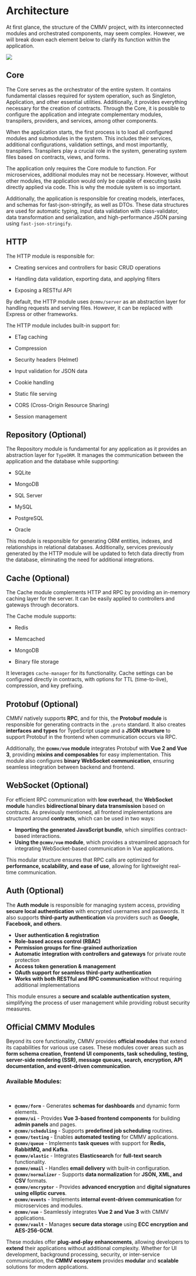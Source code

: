 # Architecture

At first glance, the structure of the CMMV project, with its interconnected modules and orchestrated components, may seem complex. However, we will break down each element below to clarify its function within the application.

<img src="/assets/cmmv-core.png" />

## Core

The Core serves as the orchestrator of the entire system. It contains fundamental classes required for system operation, such as Singleton, Application, and other essential utilities. Additionally, it provides everything necessary for the creation of contracts. Through the Core, it is possible to configure the application and integrate complementary modules, transpilers, providers, and services, among other components.

When the application starts, the first process is to load all configured modules and submodules in the system. This includes their services, additional configurations, validation settings, and most importantly, transpilers. Transpilers play a crucial role in the system, generating system files based on contracts, views, and forms.

The application only requires the Core module to function. For microservices, additional modules may not be necessary. However, without other modules, the application would only be capable of executing tasks directly applied via code. This is why the module system is so important.

Additionally, the application is responsible for creating models, interfaces, and schemas for fast-json-stringify, as well as DTOs. These data structures are used for automatic typing, input data validation with class-validator, data transformation and serialization, and high-performance JSON parsing using `fast-json-stringify`.

## HTTP

The HTTP module is responsible for:

* Creating services and controllers for basic CRUD operations

* Handling data validation, exporting data, and applying filters

* Exposing a RESTful API

By default, the HTTP module uses `@cmmv/server` as an abstraction layer for handling requests and serving files. However, it can be replaced with Express or other frameworks.

The HTTP module includes built-in support for:

* ETag caching

* Compression

* Security headers (Helmet)

* Input validation for JSON data

* Cookie handling

* Static file serving

* CORS (Cross-Origin Resource Sharing)

* Session management

## Repository (Optional)

The Repository module is fundamental for any application as it provides an abstraction layer for `TypeORM`. It manages the communication between the application and the database while supporting:

* SQLite

* MongoDB

* SQL Server

* MySQL

* PostgreSQL

* Oracle

This module is responsible for generating ORM entities, indexes, and relationships in relational databases. Additionally, services previously generated by the HTTP module will be updated to fetch data directly from the database, eliminating the need for additional integrations.

## Cache (Optional)

The Cache module complements HTTP and RPC by providing an in-memory caching layer for the server. It can be easily applied to controllers and gateways through decorators.

The Cache module supports:

* Redis

* Memcached

* MongoDB

* Binary file storage

It leverages `cache-manager` for its functionality. Cache settings can be configured directly in contracts, with options for TTL (time-to-live), compression, and key prefixing.

## Protobuf (Optional)

CMMV natively supports **RPC**, and for this, the **Protobuf module** is responsible for generating contracts in the `.proto` standard. It also creates **interfaces and types** for TypeScript usage and a **JSON structure** to support Protobuf in the frontend when communication occurs via RPC.

Additionally, the **`@cmmv/vue` module** integrates Protobuf with **Vue 2 and Vue 3**, providing **mixins and composables** for easy implementation. This module also configures **binary WebSocket communication**, ensuring seamless integration between backend and frontend.

## WebSocket (Optional)

For efficient RPC communication with **low overhead**, the **WebSocket module** handles **bidirectional binary data transmission** based on contracts. As previously mentioned, all frontend implementations are structured around **contracts**, which can be used in two ways:

- **Importing the generated JavaScript bundle**, which simplifies contract-based interactions.
- **Using the `@cmmv/vue` module**, which provides a streamlined approach for integrating WebSocket-based communication in Vue applications.

This modular structure ensures that RPC calls are optimized for **performance, scalability, and ease of use**, allowing for lightweight real-time communication.

## Auth (Optional)

The **Auth module** is responsible for managing system access, providing **secure local authentication** with encrypted usernames and passwords. It also supports **third-party authentication** via providers such as **Google, Facebook, and others**.

- **User authentication & registration**
- **Role-based access control (RBAC)**
- **Permission groups for fine-grained authorization**
- **Automatic integration with controllers and gateways** for private route protection
- **Access token generation & management**
- **OAuth support for seamless third-party authentication**
- **Works with both RESTful and RPC communication** without requiring additional implementations

This module ensures a **secure and scalable authentication system**, simplifying the process of user management while providing robust security measures.

## Official CMMV Modules

Beyond its core functionality, CMMV provides **official modules** that extend its capabilities for various use cases. These modules cover areas such as **form schema creation, frontend UI components, task scheduling, testing, server-side rendering (SSR), message queues, search, encryption, API documentation, and event-driven communication**.

### Available Modules:

<br/>

- **`@cmmv/form`** - Generates **schemas for dashboards** and dynamic form elements.
- **`@cmmv/ui`** - Provides **Vue 3-based frontend components** for building **admin panels** and pages.
- **`@cmmv/scheduling`** - Supports **predefined job scheduling** routines.
- **`@cmmv/testing`** - Enables **automated testing** for CMMV applications.
- **`@cmmv/queue`** - Implements **task queues** with support for **Redis, RabbitMQ, and Kafka**.
- **`@cmmv/elastic`** - Integrates **Elasticsearch** for **full-text search** functionality.
- **`@cmmv/email`** - Handles **email delivery** with built-in configuration.
- **`@cmmv/normalizer`** - Supports **data normalization** for **JSON, XML, and CSV** formats.
- **`@cmmv/encryptor`** - Provides **advanced encryption** and **digital signatures using elliptic curves**.
- **`@cmmv/events`** - Implements **internal event-driven communication** for microservices and modules.
- **`@cmmv/vue`** - Seamlessly integrates **Vue 2 and Vue 3** with CMMV applications.
- **`@cmmv/vault`** - Manages **secure data storage** using **ECC encryption and AES-256-GCM**.

These modules offer **plug-and-play enhancements**, allowing developers to **extend** their applications without additional complexity. Whether for UI development, background processing, security, or inter-service communication, the **CMMV ecosystem** provides **modular** and **scalable** solutions for modern applications.
